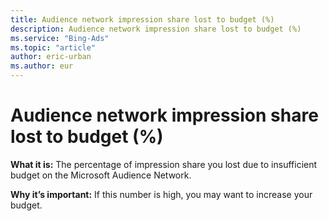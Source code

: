 ```yaml
---
title: Audience network impression share lost to budget (%)
description: Audience network impression share lost to budget (%)
ms.service: "Bing-Ads"
ms.topic: "article"
author: eric-urban
ms.author: eur
---
```


# Audience network impression share lost to budget (%)

**What it is:**     The percentage of impression share you lost due to insufficient budget on the Microsoft Audience Network.

**Why it’s important:**     If this number is high, you may want to increase your budget.


